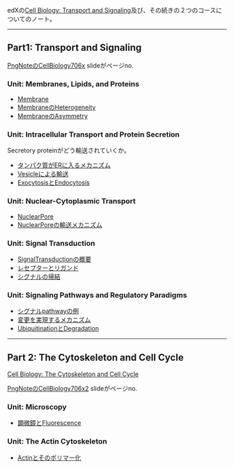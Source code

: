 edXの[Cell Biology: Transport and Signaling](https://www.edx.org/course/cell-biology-transport)及び、その続きの２つのコースについてのノート。

----
## Part1: Transport and Signaling

[PngNoteのCellBiology706x](https://karino2.github.io/ImageGallery/CellBiology706x.html#lg=1&slide=0) slideがページno.

### Unit: Membranes, Lipids, and Proteins

- [Membrane](Membrane.md)
- [MembraneのHeterogeneity](MembraneのHeterogeneity.md)
- [MembraneのAsymmetry](MembraneのAsymmetry.md)

### Unit: Intracellular Transport and Protein Secretion

Secretory proteinがどう輸送されていくか。

- [タンパク質がERに入るメカニズム](タンパク質がERに入るメカニズム.md)
- [Vesicleによる輸送](Vesicleによる輸送.md)
- [ExocytosisとEndocytosis](ExocytosisとEndocytosis.md)

### Unit: Nuclear-Cytoplasmic Transport

- [NuclearPore](NuclearPore.md)
- [NuclearPoreの輸送メカニズム](NuclearPoreの輸送メカニズム.md)

### Unit: Signal Transduction

- [SignalTransductionの概要](SignalTransductionの概要.md)
- [レセプターとリガンド](レセプターとリガンド.md)
- [シグナルの帰結](シグナルの帰結.md)

### Unit: Signaling Pathways and Regulatory Paradigms

- [シグナルpathwayの例](シグナルpathwayの例.md)
- [変更を実現するメカニズム](変更を実現するメカニズム.md)
- [UbiquitinationとDegradation](UbiquitinationとDegradation.md)

----

## Part 2: The Cytoskeleton and Cell Cycle

[Cell Biology: The Cytoskeleton and Cell Cycle](https://www.edx.org/course/cell-biology-2)

[PngNoteのCellBiology706x2](https://karino2.github.io/ImageGallery/CellBiology706x2.html#lg=1&slide=0) slideがページno.

### Unit: Microscopy

- [顕微鏡とFluorescence](顕微鏡とFluorescence.md)

### Unit: The Actin Cytoskeleton

- [Actinとそのポリマー化](Actinとそのポリマー化.md)

